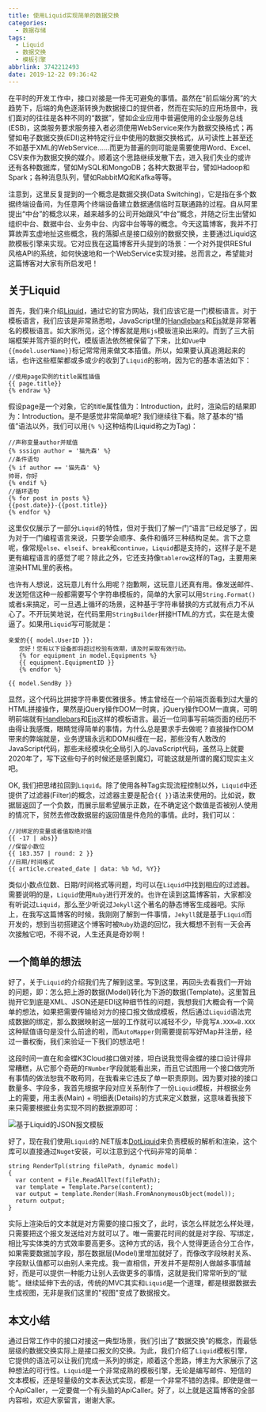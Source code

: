 ```yaml
---
title: 使用Liquid实现简单的数据交换
categories:
  - 数据存储
tags:
  - Liquid
  - 数据交换
  - 模板引擎
abbrlink: 3742212493
date: 2019-12-22 09:36:42
---
```

在平时的开发工作中，接口对接是一件无可避免的事情。虽然在“前后端分离”的大趋势下，后端的角色逐渐转换为数据接口的提供者，然而在实际的应用场景中，我们面对的往往是各种不同的“数据”，譬如企业应用中普遍使用的企业服务总线(ESB)，这类服务要求服务接入者必须使用WebService来作为数据交换格式；再譬如电子数据交换(EDI)这种特定行业中使用的数据交换格式，从可读性上甚至还不如基于XML的WebService......而更为普遍的则可能是需要使用Word、Excel、CSV来作为数据交换的媒介。顺着这个思路继续发散下去，进入我们失业的或许还有各种数据库，譬如MySQL和MongoDB；各种大数据平台，譬如Hadoop和Spark；各种消息队列，譬如RabbitMQ和Kafka等等。

注意到，这里反复提到的一个概念是数据交换(Data Switching)，它是指在多个数据终端设备间，为任意两个终端设备建立数据通信临时互联通路的过程。自从阿里提出“中台”的概念以来，越来越多的公司开始跟风“中台”概念，并随之衍生出譬如组织中台、数据中台、业务中台、内容中台等等的概念。今天这篇博客，我并不打算故弄玄虚地扯这些概念，我的落脚点是接口级别的数据交换，主要通过Liquid这款模板引擎来实现。它对应我在这篇博客开头提到的场景：一个对外提供RESful风格API的系统，如何快速地和一个WebService实现对接。总而言之，希望能对这篇博客对大家有所启发吧！

## 关于Liquid

首先，我们来介绍[Liquid](https://shopify.github.io/liquid)，通过它的官方网站，我们应该它是一门模板语言。对于模板语言，我们应该是非常熟悉啦，JavaScript里的[Handlebars](https://handlebarjs.com)和[Ejs](https://ejs.bootcss.com)就是非常著名的模板语言。如大家所见，这个博客就是用`Ejs`模板渲染出来的。而到了三大前端框架并驾齐驱的时代，模版语法依然被保留了下来，比如`Vue`中`{{model.userName}}`标记常常用来做文本插值。所以，如果要认真追溯起来的话，也许这些框架都或多或少的收到了`Liquid`的影响，因为它的基本语法如下：

```
//使用page实例的title属性插值
{{ page.title}}
{% endraw %}
```

假设page是一个对象，它的title属性值为：Introduction，此时，渲染后的结果即为：Introduction。是不是感觉非常简单呢? 我们继续往下看。除了基本的“插值”语法以外，我们可以用`{% %}`这种结构(Liquid称之为Tag)：

```
//声称变量author并赋值
{% sssign author = '猫先森' %}
//条件语句
{% if author == '猫先森' %}
帅哥，你好
{% endif %}
//循环语句
{% for post in posts %}
{{post.date}}-{{post.title}}
{% endfor %}
```

这里仅仅展示了一部分`Liquid`的特性，但对于我们了解一门“语言”已经足够了，因为对于一门编程语言来说，只要学会顺序、条件和循环三种结构足矣。言下之意呢，像常规`else`、`elseif`、`break`和`continue`，`Liquid`都是支持的，这样子是不是更有编程语言的感觉了呢？除此之外，它还支持像`tablerow`这样的Tag，主要用来渲染HTML里的表格。

也许有人想说，这玩意儿有什么用呢？抱歉啊，这玩意儿还真有用。像发送邮件、发送短信这种一般都需要写个字符串模板的，简单的大家可以用`String.Format()`或者`$`来搞定，可一旦遇上循环的场景，这种基于字符串替换的方式就有点力不从心了。不开玩笑地说，在代码里用`StringBuilder`拼接HTML的方式，实在是太傻逼了。如果用`Liquid`写可能就是：

```
亲爱的{{ model.UserID }}:
   您好！您有以下设备即将超过校验有效期，请及时采取有效行动。
   {% for equipment in model.Equipments %}
   {{ equipment.EquipmentID }}
   {% endfor %}
   
{{ model.SendBy }}
```

显然，这个代码比拼接字符串要优雅很多。博主曾经在一个前端页面看到过大量的HTML拼接操作，果然是jQuery操作DOM一时爽，jQuery操作DOM一直爽，可明明前端就有[Handlebars](https://handlebarjs.com)和[Ejs](https://ejs.bootcss.com)这样的模板语言。最近一位同事写前端页面的经历不由得让我感慨，眼睛觉得简单的事情，为什么总是要求手去做呢？直接操作DOM带来的弊端就是，业务逻辑永远和DOM纠缠在一起，那些没有人敢改的JavaScript代码，那些未经模块化全局引入的JavaScript代码，虽然马上就要2020年了，写下这些句子的时候还是感到魔幻，可能这就是所谓的魔幻现实主义吧。

OK, 我们把思绪拉回到`Liquid`。除了使用各种Tag实现流程控制以外，`Liquid`中还提供了过滤器(Filter)的概念，过滤器主要是配合`{{ }}`语法来使用的。比如说，数据层返回了一个负数，而展示层希望展示正数，在不确定这个数值是否被别人使用的情况下，贸然去修改数据层的返回值是件危险的事情。此时，我们可以：

```
//对绑定的变量或者值取绝对值
{{ -17 | abs}}
//保留小数位
{{ 183.357 | round: 2 }}
//日期/时间格式
{{ article.created_date | data: %b %d, %Y}}
```

类似小数点位数、日期/时间格式等问题，均可以在`Liquid`中找到相应的过滤器。需要说明的是，`Liquid`使用`Ruby`进行开发的。也许在读到这篇博客前，大家都没有听说过`Liquid`，那么至少听说过`Jekyll`这个著名的静态博客生成器吧。实际上，在我写这篇博客的时候，我刚刚了解到一件事情，`Jekyll`就是基于`Liquid`而开发的，想到当初搭建这个博客时被`Ruby`劝退的回忆，我大概想不到有一天会再次接触它吧，不得不说，人生还真是奇妙啊！

## 一个简单的想法

好了，关于`Liquid`的介绍我们先了解到这里。写到这里，再回头去看我们一开始的问题，即：怎么把上游的数据(Model)转化为下游的数据(Template)。这里暂且抛开它到底是XML、JSON还是EDI这种细节性的问题，我想我们大概会有一个简单的想法，如果把需要传输给对方的接口报文做成模板，然后通过`Liquid`语法完成数据的绑定，那么数据映射这一层的工作就可以减轻不少，毕竟写`A.XXX=B.XXX`这种赋值语句是没什么前途的啦，而`AutoMapper`则需要提前写好Map并注册，经过一番权衡，我们来验证一下我们的想法吧！

这段时间一直在和金蝶K3Cloud接口做对接，坦白说我觉得金蝶的接口设计得非常糟糕，从它那个奇葩的`FNumber`字段就能看出来，而且它试图用一个接口做完所有事情的做法恕我不敢苟同，在我看来它违反了单一职责原则。因为要对接的接口数量多、字段多，我首先根据字段对应关系制作了一份`Liquid`模板，并根据业务上的需要，用主表(Main) + 明细表(Details)的方式来定义数据，这意味着我接下来只需要根据业务实现不同的数据源即可：

![基于Liquid的JSON报文模板]()

好了，现在我们使用`Liquid`的.NET版本[DotLiquid](http://dotliquidmarkup.org)来负责模板的解析和渲染，这个库可以直接通过`Nuget`安装，可以注意到这个代码非常的简单：

```CSharp
string RenderTpl(string filePath, dynamic model)
{
  var content = File.ReadAllText(filePath);
  var template = Template.Parse(content);
  var output = template.Render(Hash.FromAnonymousObject(model));
  return output;
}
```

实际上渲染后的文本就是对方需要的接口报文了，此时，该怎么样就怎么样处理，只需要把这个报文发送给对方就可以了。唯一需要花时间的就是对字段、写绑定，相比写实体类的方式效率要高更多。这种方式的话，我个人觉得更适合分工合作，如果需要数据加字段，那在数据层(Model)里增加就好了，而像改字段映射关系、字段默认值都可以由别人来完成。我一直相信，开发并不是帮别人做越多事情越好，而是可以提供一种能力让别人去做更多的事情，这就是我们常常听到的“赋能”。继续延伸下去的话，传统的MVC其实和`Liquid`是一个道理，都是根据数据去生成视图，无非是我们这里的"视图"变成了数据报文。

## 本文小结
通过日常工作中的接口对接这一典型场景，我们引出了“数据交换”的概念，而最低层级的数据交换实际上是接口报文的交换。为此，我们介绍了`Liquid`模板引擎，它提供的语法可以让我们完成一系列的绑定，顺着这个思路，博主为大家展示了这种想法的可行性。`Liquid`是一个非常成熟的模板引擎，无论是编写邮件、短信的文本模板，还是轻量级的文本表达式实现，都是一个非常不错的选择。即使是做一个ApiCaller，一定要做一个有头脑的ApiCaller。好了，以上就是这篇博客的全部内容啦，欢迎大家留言，谢谢大家。
